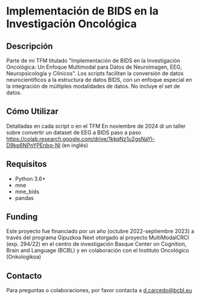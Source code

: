# Implementación de BIDS en la Investigación Oncológica

## Descripción
Parte de mi TFM titulado "Implementación de BIDS en la Investigación Oncológica: Un Enfoque Multimodal para Datos de Neuroimagen, EEG, Neuropsicología y Clínicos". Los scripts facilitan la conversión de datos neurocientíficos a la estructura de datos BIDS, con un enfoque especial en la integración de múltiples modalidades de datos.
No incluye el set de datos.
## Cómo Utilizar
Detalladas en cada script o en el TFM
En noviembre de 2024 di un taller sobre convertir un dataset de EEG a BIDS paso a paso https://colab.research.google.com/drive/1kkqNz1u2gsNaYl-D9kp6NPnYPEnbq-NI (en inglés)
## Requisitos
- Python 3.6+
- mne
- mne_bids
- pandas
## Funding
Este proyecto fue financiado por un año (octubre 2022-septiembre 2023) a través del programa Gipuzkoa Next otorgado al proyecto MultiModalCRCI (exp. 294/22) en el centro de investigación Basque Center on Cognition, Brain and Language (BCBL) y en colaboración con el Instituto Oncológico (Onkologikoa)
## Contacto
Para preguntas o colaboraciones, por favor contacta a d.carcedo@bcbl.eu
